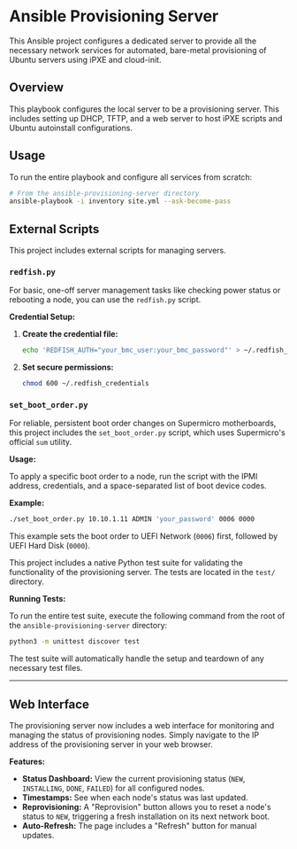 # Ansible Provisioning Server

This Ansible project configures a dedicated server to provide all the necessary network services for automated, bare-metal provisioning of Ubuntu servers using iPXE and cloud-init.

## Overview

This playbook configures the local server to be a provisioning server. This includes setting up DHCP, TFTP, and a web server to host iPXE scripts and Ubuntu autoinstall configurations.

## Usage

To run the entire playbook and configure all services from scratch:
```bash
# From the ansible-provisioning-server directory
ansible-playbook -i inventory site.yml --ask-become-pass
```

## External Scripts

This project includes external scripts for managing servers.

### `redfish.py`

For basic, one-off server management tasks like checking power status or rebooting a node, you can use the `redfish.py` script.

**Credential Setup:**

1.  **Create the credential file:**
    ```bash
    echo 'REDFISH_AUTH="your_bmc_user:your_bmc_password"' > ~/.redfish_credentials
    ```

2.  **Set secure permissions:**
    ```bash
    chmod 600 ~/.redfish_credentials
    ```

### `set_boot_order.py`

For reliable, persistent boot order changes on Supermicro motherboards, this project includes the `set_boot_order.py` script, which uses Supermicro's official `sum` utility.

**Usage:**

To apply a specific boot order to a node, run the script with the IPMI address, credentials, and a space-separated list of boot device codes.

**Example:**
```bash
./set_boot_order.py 10.10.1.11 ADMIN 'your_password' 0006 0000
```
This example sets the boot order to UEFI Network (`0006`) first, followed by UEFI Hard Disk (`0000`).


This project includes a native Python test suite for validating the functionality of the provisioning server. The tests are located in the `test/` directory.

**Running Tests:**

To run the entire test suite, execute the following command from the root of the `ansible-provisioning-server` directory:

```bash
python3 -m unittest discover test
```

The test suite will automatically handle the setup and teardown of any necessary test files.

---

## Web Interface

The provisioning server now includes a web interface for monitoring and managing the status of provisioning nodes. Simply navigate to the IP address of the provisioning server in your web browser.

**Features:**
- **Status Dashboard:** View the current provisioning status (`NEW`, `INSTALLING`, `DONE`, `FAILED`) for all configured nodes.
- **Timestamps:** See when each node's status was last updated.
- **Reprovisioning:** A "Reprovision" button allows you to reset a node's status to `NEW`, triggering a fresh installation on its next network boot.
- **Auto-Refresh:** The page includes a "Refresh" button for manual updates.
